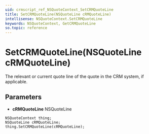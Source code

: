 ```yaml
---
uid: crmscript_ref_NSQuoteContext_SetCRMQuoteLine
title: SetCRMQuoteLine(NSQuoteLine cRMQuoteLine)
intellisense: NSQuoteContext.SetCRMQuoteLine
keywords: NSQuoteContext, GetCRMQuoteLine
so.topic: reference
---
```


# SetCRMQuoteLine(NSQuoteLine cRMQuoteLine)

The relevant or current quote line of the quote in the CRM system, if applicable.

## Parameters

* **cRMQuoteLine** NSQuoteLine

```crmscript
NSQuoteContext thing;
NSQuoteLine cRMQuoteLine;
thing.SetCRMQuoteLine(cRMQuoteLine);
```

